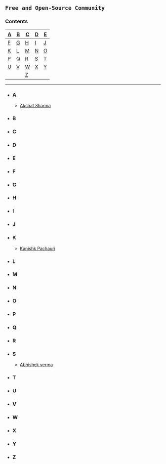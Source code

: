 ## `Free and Open-Source Community`

### **Contents**

| [A](#a) | [B](#b) | [C](#c) | [D](#d) | [E](#e) |
| ------- | ------- | ------- | ------- | ------- |
| [F](#f) | [G](#g) | [H](#h) | [I](#i) | [J](#j) |
| [K](#k) | [L](#l) | [M](#m) | [N](#n) | [O](#o) |
| [P](#p) | [Q](#q) | [R](#r) | [S](#s) | [T](#t) |
| [U](#u) | [V](#v) | [W](#w) | [X](#x) | [Y](#y) |
|         |         | [Z](#z) |

---

- ### **A**
   - [Akshat Sharma](https://github.com/akshatcoder-hash)


- ### **B**



- ### **C**



- ### **D**

 

- ### **E**



- ### **F**



- ### **G**



- ### **H**


- ### **I**



- ### **J**



- ### **K**
  - [Kanishk Pachauri](https://github.com/Mr-Sunglasses)



- ### **L**


- ### **M**



- ### **N**



- ### **O**



- ### **P**



- ### **Q**

- ### **R**



- ### **S**

  - [Abhishek verma](https://github.com/abhishek28833)

- ### **T**



- ### **U**



- ### **V**



- ### **W**


- ### **X**

- ### **Y**



- ### **Z**

